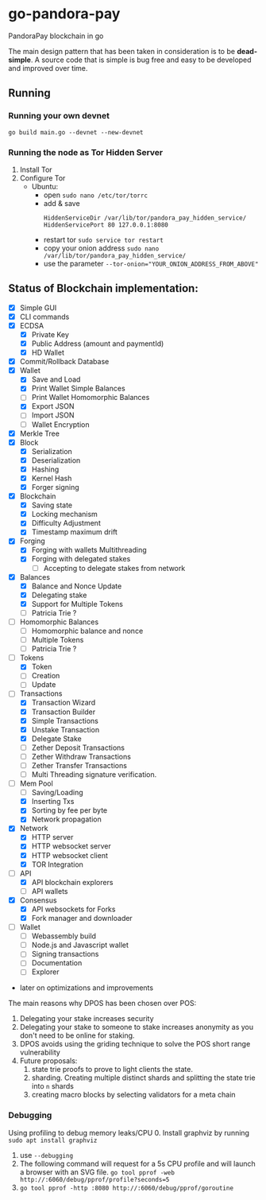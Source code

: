 # go-pandora-pay
PandoraPay blockchain in go

The main design pattern that has been taken in consideration is to be **dead-simple**. A source code that is simple is bug free and easy to be developed and improved over time.

## Running

### Running your own devnet

`go build main.go --devnet --new-devnet`

### Running the node as Tor Hidden Server
1. Install Tor
2. Configure Tor 
    - Ubuntu: 
        - open `sudo nano /etc/tor/torrc` 
        - add & save
            ``` 
            HiddenServiceDir /var/lib/tor/pandora_pay_hidden_service/
            HiddenServicePort 80 127.0.0.1:8080
            ```      
        - restart tor `sudo service tor restart`
        - copy your onion address `sudo nano /var/lib/tor/pandora_pay_hidden_service/` 
        - use the parameter `--tor-onion="YOUR_ONION_ADDRESS_FROM_ABOVE"`

## Status of Blockchain implementation:

- [x] Simple GUI
- [x] CLI commands
- [x] ECDSA
    - [x] Private Key
    - [x] Public Address (amount and paymentId)
    - [x] HD Wallet
- [x] Commit/Rollback Database
- [x] Wallet
    - [x] Save and Load
    - [x] Print Wallet Simple Balances
    - [ ] Print Wallet Homomorphic Balances
    - [X] Export JSON        
    - [ ] Import JSON        
    - [ ] Wallet Encryption
- [x] Merkle Tree
- [x] Block
    - [x] Serialization
    - [x] Deserialization
    - [x] Hashing
    - [x] Kernel Hash
    - [x] Forger signing  
- [x] Blockchain
    - [x] Saving state
    - [x] Locking mechanism
    - [x] Difficulty Adjustment
    - [x] Timestamp maximum drift    
- [x] Forging
    - [x] Forging with wallets Multithreading    
    - [X] Forging with delegated stakes
        - [ ] Accepting to delegate stakes from network  
- [x] Balances
    - [x] Balance and Nonce Update
    - [x] Delegating stake
    - [x] Support for Multiple Tokens   
    - [ ] Patricia Trie ?
- [ ] Homomorphic Balances
    - [ ] Homomorphic balance and nonce   
    - [ ] Multiple Tokens
    - [ ] Patricia Trie ?
- [ ] Tokens
    - [X] Token
    - [ ] Creation
    - [ ] Update  
- [ ] Transactions
    - [x] Transaction Wizard
    - [x] Transaction Builder
    - [x] Simple Transactions
    - [x] Unstake Transaction
    - [x] Delegate Stake    
    - [ ] Zether Deposit Transactions
    - [ ] Zether Withdraw Transactions
    - [ ] Zether Transfer Transactions
    - [ ] Multi Threading signature verification.
- [ ] Mem Pool
    - [ ] Saving/Loading
    - [X] Inserting Txs
    - [x] Sorting by fee per byte
    - [x] Network propagation
- [X] Network
    - [X] HTTP server    
    - [X] HTTP websocket server
    - [x] HTTP websocket client
    - [X] TOR Integration
- [ ] API
    - [X] API blockchain explorers
    - [ ] API wallets    
- [X] Consensus
  - [X] API websockets for Forks
  - [X] Fork manager and downloader   
- [ ] Wallet
  - [ ] Webassembly build
  - [ ] Node.js and Javascript wallet
  - [ ] Signing transactions
  - [ ] Documentation
  - [ ] Explorer

* later on optimizations and improvements

The main reasons why DPOS has been chosen over POS:
1. Delegating your stake increases security 
2. Delegating your stake to someone to stake increases anonymity as you don't need to be online for staking.
3. DPOS avoids using the griding technique to solve the POS short range vulnerability
4. Future proposals:
    1. state trie proofs to prove to light clients the state.     
    2. sharding. Creating multiple distinct shards and splitting the state trie into `n` shards
    3. creating macro blocks by selecting validators for a meta chain
  
### Debugging

Using profiling to debug memory leaks/CPU
0. Install graphviz by running `sudo apt install graphviz` 
1. use `--debugging`
2. The following command will request for a 5s CPU
   profile and will launch a browser with an SVG file. `go tool pprof -web http://:6060/debug/pprof/profile?seconds=5`
3. `go tool pprof -http :8080 http://:6060/debug/pprof/goroutine`